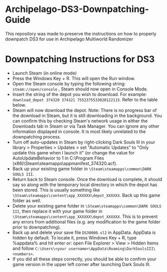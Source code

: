 # Archipelago-DS3-Downpatching-Guide
This repository was made to preserve the instructions on how to properly downpatch DS3 for use in Archipelago Multiworld Randomizer

# Downpatching Instructions for DS3
- Launch Steam (in online mode)
- Press the Windows Key + R. This will open the Run window.
- Open the Steam console by typing the following string: `steam://open/console` , Steam should now open in Console Mode.
- Insert the string of the depot you wish to download. For example: `download_depot 374320 374321 7552375533020122115`. Refer to the table below.
- Steam will now download the depot. Note: There is no progress bar of the download in Steam, but it is still downloading in the background. You can confirm this by checking Steam's network usage in either the Downloads tab in Steam or via Task Manager. You can ignore any other information displayed in console. It is most likely unrelated to the downpatching process.
- Turn off auto-updates in Steam by right-clicking Dark Souls III in your library > Properties > Updates > set "Automatic Updates" to "Only update this game when I launch it" (or change the value for AutoUpdateBehavior to 1 in C:\Program Files (x86)\Steam\steamapps\appmanifest_374320.acf).
- Back up your existing game folder in `\Steam\steamapps\common\DARK SOULS III`.
- Return back to Steam console. Once the download is complete, it should say so along with the temporary local directory in which the depot has been stored. This is usually something like `\Steam\steamapps\content\app_XXXXXX\depot_XXXXXX`. Back up this game folder as well.
- Delete your existing game folder in `\Steam\steamapps\common\DARK SOULS III`, then replace it with your game folder in `\Steam\steamapps\content\app_XXXXXX\depot_XXXXXX`. This is to prevent any errors from additional files (e.g. any modification to the game folder prior to downpatching).
- Back up and delete your save file `DS30000.sl2` in AppData. AppData is hidden by default. To locate it, press Windows Key + R, type %appdata% and hit enter or: open File Explorer > View > Hidden Items and follow `C:\Users\<your username>\AppData\Roaming\DarkSoulsIII\<numbers>`.
- If you did all these steps correctly, you should be able to confirm your game version in the upper left corner after launching Dark Souls III.

